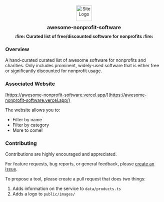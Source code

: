 <div align="center" style="text-align: center; margin-top: 20px;">
    <img src="public/favicon/favicon.ico" alt="Site Logo" width="50" height="50">
    <h3 style="margin: 10px 0;">awesome-nonprofit-software</h3>
    <b>:fire: Curated list of free/discounted software for nonprofits :fire:</b>
</div>

### Overview

A hand-curated curated list of awesome software for nonprofits and charities. Only includes prominent, widely-used
software that is either free or significantly discounted for nonprofit usage.

### Associated Website

[https://awesome-nonprofit-software.vercel.app/](https://awesome-nonprofit-software.vercel.app/)

The website allows you to:

- Filter by name
- Filter by category
- More to come!

### Contributing

Contributions are highly encouraged and appreciated.

For feature requests, bug reports, or general feedback,
please [create an issue](https://github.com/andenacitelli/awesome-nonprofit-software/issues).

To propose a tool, please create a pull request that does two things:

1. Adds information on the service to `data/products.ts`
2. Adds a logo to `public/images/`